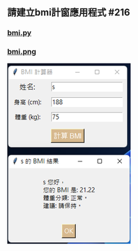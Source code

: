 ## 請建立bmi計窗應用程式 #216

### [bmi.py](https://github.com/Ian092/Ian_window/blob/main/homework/issue216/bmi.py)

### [bmi.png](https://github.com/Ian092/Ian_window/blob/main/homework/issue216/BMI.png)

![alt text](BMI.png)